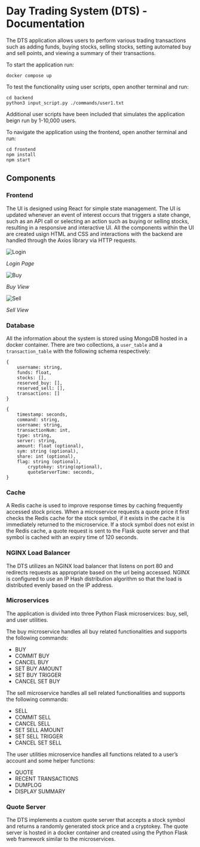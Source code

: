 # Day Trading System (DTS) - Documentation

The DTS application allows users to perform various trading transactions such as adding funds, buying stocks, selling stocks, setting automated buy and sell points, and viewing a summary of their transactions. 

To start the application run:

```
docker compose up
```

To test the functionality using user scripts, open another terminal and run:

```
cd backend
python3 input_script.py ./commands/user1.txt
```

Additional user scripts have been included that simulates the application beign run by 1-10,000 users. 

To navigate the application using the frontend, open another terminal and run:

```
cd frontend
npm install
npm start
```

## Components

### Frontend
The UI is designed using React for simple state management. The UI is updated whenever an event of interest occurs that triggers a state change, such as an API call or selecting an action such as buying or selling stocks, resulting in a responsive and interactive UI. All the components within the UI are created usign HTML and CSS and interactions with the backend are handled through the Axios library via HTTP requests.

![Login](https://user-images.githubusercontent.com/91633223/231275899-7283a789-b38b-49a7-bb5b-af36381ed417.png)

*Login Page*

![Buy](https://user-images.githubusercontent.com/91633223/231292398-4b65d20d-2376-48e2-9b9e-147394fd8c5d.png)

*Buy View*

![Sell](https://user-images.githubusercontent.com/91633223/231292425-c4d91479-1dae-42fe-bd4a-1e694fa02266.png)

*Sell View*

### Database

All the information about the system is stored using MongoDB hosted in a docker container. There are two collections, a `user_table` and a `transaction_table` with the following schema respectively:

```
{
	username: string,
	funds: float,
	stocks: [],
	reserved_buy: [],
	reserved_sell: [],
	transactions: []
}
```

```
{
	timestamp: seconds,
	command: string,
	username: string,
	transactionNum: int,
	type: string,
	server: string,
	amount: float (optional),
	sym: string (optional),
	share: int (optional),
	flag: string (optional),
        cryptokey: string(optional),
        quoteServerTime: seconds, 
}
```

### Cache

A Redis cache is used to improve response times by caching frequently accessed stock prices. When a microservice requests a quote price it first checks the Redis cache for the stock symbol, if it exists in the cache it is immediately returned to the microservice. If a stock symbol does not exist in the Redis cache, a quote request is sent to the Flask quote server and that symbol is cached with an expiry time of 120 seconds.

### NGINX Load Balancer

The DTS utilizes an NGINX load balancer that listens on port 80 and redirects requests as appropriate based on the url being accessed. NGINX is configured to use an IP Hash distribution algorithm so that the load is distributed evenly based on the IP address. 

### Microservices

The application is divided into three Python Flask microservices: buy, sell, and user utilities.

The buy microservice handles all buy related functionalities and supports the following commands:
- BUY
- COMMIT BUY
- CANCEL BUY
- SET BUY AMOUNT
- SET BUY TRIGGER
- CANCEL SET BUY

The sell microservice handles all sell related functionalities and supports the following commands:
- SELL
- COMMIT SELL
- CANCEL SELL
- SET SELL AMOUNT
- SET SELL TRIGGER
- CANCEL SET SELL

The user utilities microservice handles all functions related to a user’s account and some helper functions:
- QUOTE
- RECENT TRANSACTIONS
- DUMPLOG
- DISPLAY SUMMARY

### Quote Server

The DTS implements a custom quote server that accepts a stock symbol and returns a randomly generated stock price and a cryptokey. The quote server is hosted in a docker container and created using the Python Flask web framework similar to the microservices. 
